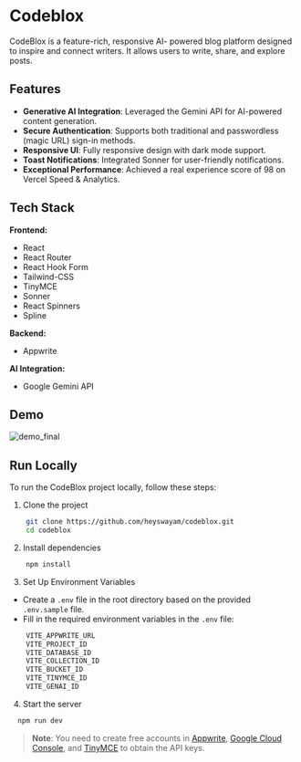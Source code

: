 
# Codeblox

CodeBlox is a feature-rich, responsive AI- powered blog platform designed to inspire and connect writers. It allows users to write, share, and explore posts.

## Features

- **Generative AI Integration**: Leveraged the Gemini API for AI-powered content generation.
- **Secure Authentication**: Supports both traditional and passwordless (magic URL) sign-in methods.
- **Responsive UI**: Fully responsive design with dark mode support.
- **Toast Notifications**: Integrated Sonner for user-friendly notifications.
- **Exceptional Performance**: Achieved a real experience score of 98 on Vercel Speed & Analytics.


## Tech Stack

**Frontend:**
- React
- React Router
- React Hook Form
- Tailwind-CSS
- TinyMCE
- Sonner
- React Spinners
- Spline

**Backend:**
- Appwrite

**AI Integration:**
- Google Gemini API

## Demo
![demo_final](https://github.com/user-attachments/assets/9a34e7d1-017c-41f1-bf92-d0aadc48d59b)

## Run Locally
To run the CodeBlox project locally, follow these steps:

1. Clone the project

```bash
    git clone https://github.com/heyswayam/codeblox.git
    cd codeblox
```
2. Install dependencies

```bash
    npm install
```
3. Set Up Environment Variables
- Create a `.env` file in the root directory based on the provided `.env.sample` file.
 - Fill in the required environment variables in the `.env` file:
```bash
    VITE_APPWRITE_URL
    VITE_PROJECT_ID
    VITE_DATABASE_ID
    VITE_COLLECTION_ID
    VITE_BUCKET_ID
    VITE_TINYMCE_ID
    VITE_GENAI_ID
```
4. Start the server

```bash
  npm run dev
```
> **Note**: You need to create free accounts in [Appwrite](https://appwrite.io/), [Google Cloud Console](https://console.cloud.google.com/), and [TinyMCE](https://www.tiny.cloud/) to obtain the API keys.

